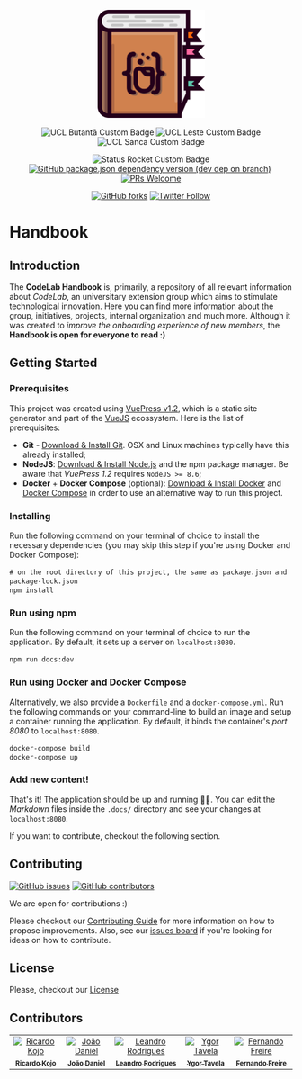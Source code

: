 <p align="center">
  <img width="191" alt="Logo USPCodeLab Handbook" src="logo.png"/>
</p>

<p align="center">
  <img alt="UCL Butantã Custom Badge" src="https://img.shields.io/badge/codelab-butantã-ff690a"/>
  <img alt="UCL Leste Custom Badge" src="https://img.shields.io/badge/codelab-leste-ff029e"/>
  <img alt="UCL Sanca Custom Badge" src="https://img.shields.io/badge/codelab-sanca-5ec8ae"/>
</p>

<p align="center">
  <img alt="Status Rocket Custom Badge"src="https://img.shields.io/badge/status-🚀-success"/>
  <a href="https://vuepress.vuejs.org/"><img alt="GitHub package.json dependency version (dev dep on branch)" src="https://img.shields.io/github/package-json/dependency-version/uspcodelab/handbook/dev/vuepress?style=flat"/></a>
  <img alt="" src="https://img.shields.io/github/license/uspcodelab/handbook?style=flat"/>
  <a href="https://github.com/uspcodelab/handbook/blob/master/CONTRIBUTING.md"><img alt="PRs Welcome" src="https://img.shields.io/badge/PRs-welcome-brightgreen.svg?style=flat"/></a>
</p>

<p align="center">
  <a href="https://github.com/uspcodelab/handbook/network"><img alt="GitHub forks" src="https://img.shields.io/github/forks/uspcodelab/handbook?style=social"></a>
  <a href="https://twitter.com/uspcodelab"><img alt="Twitter Follow" src="https://img.shields.io/twitter/follow/uspcodelab?style=social"></a>
</p>

# Handbook

## Introduction

The **CodeLab Handbook** is, primarily, a repository of all relevant information about _CodeLab_, an universitary extension group which aims to stimulate technological innovation. Here you can find more information about the group, initiatives, projects, internal organization and much more. Although it was created to _improve the onboarding experience of new members_, the **Handbook is open for everyone to read :)**

## Getting Started

### Prerequisites

This project was created using [VuePress v1.2][1], which is a static site generator and part of the [VueJS][2] ecossystem. Here is the list of prerequisites:

- **Git** - [Download & Install Git][3]. OSX and Linux machines typically have this already installed;
- **NodeJS**: [Download & Install Node.js][4] and the npm package manager. Be aware that _VuePress 1.2_ requires `NodeJS >= 8.6`;
- **Docker** + **Docker Compose** (optional): [Download & Install Docker][5] and [Docker Compose][6] in order to use an alternative way to run this project.

### Installing

Run the following command on your terminal of choice to install the necessary dependencies (you may skip this step if you're using Docker and Docker Compose):

```shell
# on the root directory of this project, the same as package.json and package-lock.json
npm install
```

### Run using npm

Run the following command on your terminal of choice to run the application. By default, it sets up a server on `localhost:8080`.

```shell
npm run docs:dev
```

### Run using Docker and Docker Compose

Alternatively, we also provide a `Dockerfile` and a `docker-compose.yml`. Run the following commands on your command-line to build an image and setup a container running the application. By default, it binds the container's _port 8080_ to `localhost:8080`.

```shell
docker-compose build
docker-compose up
```

### Add new content!

That's it! The application should be up and running 🚀🚀. You can edit the _Markdown_ files inside the `.docs/` directory and see your changes at `localhost:8080`.

If you want to contribute, checkout the following section.

## Contributing

[![GitHub issues](https://img.shields.io/github/issues/uspcodelab/handbook?style=flat)][8]
[![GitHub contributors](https://img.shields.io/github/contributors/uspcodelab/handbook?style=flat)][9]

We are open for contributions :)

Please checkout our [Contributing Guide][7] for more information on how to propose improvements. Also, see our [issues board][8] if you're looking for ideas on how to contribute.

## License

Please, checkout our [License][10]

## Contributors

<!-- Copied from VuePress' own README.md Contributors section :P -->
<!-- prettier-ignore-start -->
<!-- markdownlint-disable -->
<table>
  <tr>
    <td align="center"><a href="https://github.com/ricardokojo"><img src="https://avatars1.githubusercontent.com/u/29009138?s=460&v=4" width="100px;" alt="Ricardo Kojo"/><br /><sub><b>Ricardo Kojo</b></sub></a></td>
    <td align="center"><a href="https://github.com/jooaodanieel"><img src="https://avatars1.githubusercontent.com/u/12701604?s=460&v=4" width="100px;" alt="João Daniel"/><br /><sub><b>João Daniel</b></sub></a></td>
    <td align="center"><a href="https://github.com/leandrigues"><img src="https://avatars1.githubusercontent.com/u/39068024?s=460&v=4" width="100px;" alt="Leandro Rodrigues"/><br /><sub><b>Leandro Rodrigues</b></sub></a></td>
    <td align="center"><a href="https://github.com/ygortavela"><img src="https://avatars1.githubusercontent.com/u/39172911?s=460&v=4" width="100px;" alt="Ygor Tavela"/><br /><sub><b>Ygor Tavela</b></sub></a></td>
    <td align="center"><a href="https://github.com/Fernando-Freire"><img src="https://avatars1.githubusercontent.com/u/18744065?s=460&v=4" width="100px;" alt="Fernando Freire"/><br /><sub><b>Fernando Freire</b></sub></a></td>
  </tr>
</table>
<!-- markdownlint-enable -->
<!-- prettier-ignore-end -->

[1]: https://vuepress.vuejs.org/
[2]: https://vuejs.org/
[3]: https://git-scm.com/downloads
[4]: https://nodejs.org/en/download/
[5]: https://docs.docker.com/install/
[6]: https://docs.docker.com/compose/install/
[7]: https://github.com/uspcodelab/handbook/blob/master/CONTRIBUTING.md
[8]: https://github.com/uspcodelab/handbook/issues
[9]: https://github.com/uspcodelab/handbook/graphs/contributors
[10]: https://github.com/uspcodelab/handbook/blob/master/LICENSE
